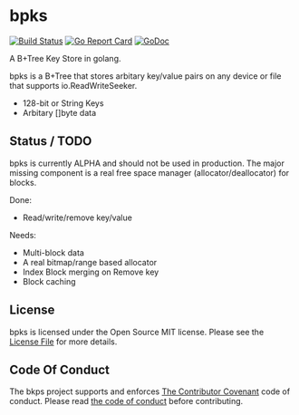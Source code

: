 # bpks

[![Build Status](https://travis-ci.org/tomdionysus/bpks.svg?branch=master)](https://travis-ci.org/tomdionysus/bpks)
[![Go Report Card](https://goreportcard.com/badge/github.com/tomdionysus/bpks)](https://goreportcard.com/report/github.com/tomdionysus/bpks)
[![GoDoc](https://godoc.org/github.com/tomdionysus/bpks?status.svg)](https://godoc.org/github.com/tomdionysus/bpks)

A B+Tree Key Store in golang.

bpks is a B+Tree that stores arbitary key/value pairs on any device or file that supports io.ReadWriteSeeker.

* 128-bit or String Keys
* Arbitary []byte data

## Status / TODO

bpks is currently ALPHA and should not be used in production. The major missing component is a real free space manager (allocator/deallocator) for blocks.

Done:

* Read/write/remove key/value

Needs:

* Multi-block data
* A real bitmap/range based allocator
* Index Block merging on Remove key
* Block caching

## License

bpks is licensed under the Open Source MIT license. Please see the [License File](LICENSE.txt) for more details.

## Code Of Conduct

The bkps project supports and enforces [The Contributor Covenant](http://contributor-covenant.org/) code of conduct. Please read [the code of conduct](CODE_OF_CONDUCT.md) before contributing.